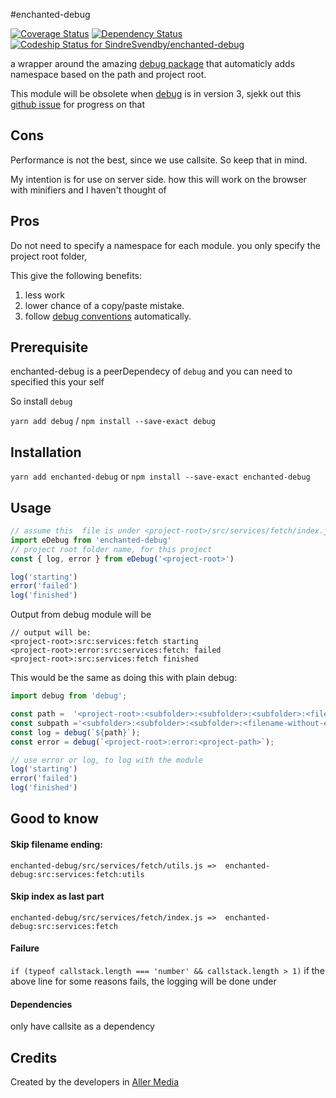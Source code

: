 #enchanted-debug

[![Coverage Status](https://coveralls.io/repos/github/SindreSvendby/enchanted-debug/badge.svg)](https://coveralls.io/github/SindreSvendby/enchanted-debug)
[![Dependency Status](https://dependencyci.com/github/SindreSvendby/enchanted-debug/badge)](https://dependencyci.com/github/SindreSvendby/enchanted-debug)
[ ![Codeship Status for SindreSvendby/enchanted-debug](https://app.codeship.com/projects/244cf160-b1cb-0134-df39-72b4409ab7af/status?branch=master)](https://app.codeship.com/projects/193272)

a wrapper around the amazing [debug package](https://www.npmjs.com/package/debug) that automaticly adds namespace based on the path and project root.

This module will be obsolete when [debug]() is in version 3, sjekk out this [github issue](https://github.com/visionmedia/debug/issues/370) for progress on that

## Cons
Performance is not the best, since we use callsite. So keep that in mind.

My intention is for use on server side. how this will work on the browser with minifiers and I haven't thought of

## Pros

Do not need to specify a namespace for each module. you only specify the project root folder,

This give the following benefits:

1. less work
2. lower chance of a copy/paste mistake.
3. follow [debug conventions](https://github.com/visionmedia/debug/#conventions) automatically.


## Prerequisite

enchanted-debug is a peerDependecy of `debug` and you can need to specified this your self

So install `debug`

`yarn add debug` / `npm install --save-exact debug`

## Installation

`yarn add enchanted-debug` or `npm install --save-exact enchanted-debug`

## Usage

```js
// assume this  file is under <project-root>/src/services/fetch/index.js
import eDebug from 'enchanted-debug'
// project root folder name, for this project
const { log, error } from eDebug('<project-root>')

log('starting')
error('failed')
log('finished')

```

Output from debug module will be
```
// output will be:
<project-root>:src:services:fetch starting
<project-root>:error:src:services:fetch: failed
<project-root>:src:services:fetch finished
```

This would be the same as doing this with plain debug:
```js
import debug from 'debug';

const path =  '<project-root>:<subfolder>:<subfolder>:<subfolder>:<filename-without-ending>'
const subpath ='<subfolder>:<subfolder>:<subfolder>:<filename-without-ending>'
const log = debug(`${path}`);
const error = debug(`<project-root>:error:<project-path>`);

// use error or log, to log with the module
log('starting')
error('failed')
log('finished')
```

## Good to know

#### Skip filename ending:
```
enchanted-debug/src/services/fetch/utils.js =>  enchanted-debug:src:services:fetch:utils
```

#### Skip index as last part

```
enchanted-debug/src/services/fetch/index.js =>  enchanted-debug:src:services:fetch
```

#### Failure

`if (typeof callstack.length === 'number' && callstack.length > 1)`
if the above line for some reasons fails, the logging will
be done under

#### Dependencies

only have callsite as a dependency

## Credits
Created by the developers in [Aller Media](github.com/soldotno/)
